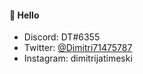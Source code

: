 #### 👋 Hello

- Discord: DT#6355
- Twitter: [@Dimitri71475787](https://twitter.com/Dimitri71475787)
- Instagram: dimitrijatimeski

<!---
DimitrijaT/DimitrijaT is a ✨ special ✨ repository because its `README.md` (this file) appears on your GitHub profile.
You can click the Preview link to take a look at your changes.
--->
